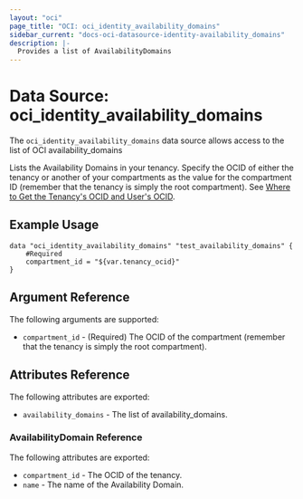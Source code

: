 ```yaml
---
layout: "oci"
page_title: "OCI: oci_identity_availability_domains"
sidebar_current: "docs-oci-datasource-identity-availability_domains"
description: |-
  Provides a list of AvailabilityDomains
---
```


# Data Source: oci_identity_availability_domains
The `oci_identity_availability_domains` data source allows access to the list of OCI availability_domains

Lists the Availability Domains in your tenancy. Specify the OCID of either the tenancy or another
of your compartments as the value for the compartment ID (remember that the tenancy is simply the root compartment).
See [Where to Get the Tenancy's OCID and User's OCID](https://docs.us-phoenix-1.oraclecloud.com/Content/API/Concepts/apisigningkey.htm#five).


## Example Usage

```hcl
data "oci_identity_availability_domains" "test_availability_domains" {
	#Required
	compartment_id = "${var.tenancy_ocid}"
}
```

## Argument Reference

The following arguments are supported:

* `compartment_id` - (Required) The OCID of the compartment (remember that the tenancy is simply the root compartment). 


## Attributes Reference

The following attributes are exported:

* `availability_domains` - The list of availability_domains.

### AvailabilityDomain Reference

The following attributes are exported:

* `compartment_id` - The OCID of the tenancy.
* `name` - The name of the Availability Domain.

